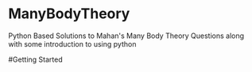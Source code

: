 # ManyBodyTheory
Python Based Solutions to Mahan's Many Body Theory Questions along with some introduction to using python

#Getting Started 
